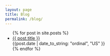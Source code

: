 ```yaml
---
layout: page
title: Blog
permalink: /blog/
---
```


<ul class="postList">
  {% for post in site.posts %}
    <li class="post">
      <span class="title"><a href="{{ post.url }}">{{ post.title }}</a></span>
      <br>
      <span class="date">{{post.date | date_to_string: "ordinal", "US" }}</span>
    </li>
  {% endfor %}
</ul>